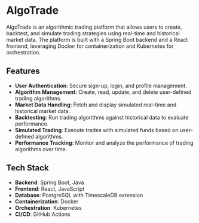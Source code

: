 # AlgoTrade

AlgoTrade is an algorithmic trading platform that allows users to create, backtest, and simulate trading strategies using real-time and historical market data. The platform is built with a Spring Boot backend and a React frontend, leveraging Docker for containerization and Kubernetes for orchestration.

## Features

- **User Authentication**: Secure sign-up, login, and profile management.
- **Algorithm Management**: Create, read, update, and delete user-defined trading algorithms.
- **Market Data Handling**: Fetch and display simulated real-time and historical market data.
- **Backtesting**: Run trading algorithms against historical data to evaluate performance.
- **Simulated Trading**: Execute trades with simulated funds based on user-defined algorithms.
- **Performance Tracking**: Monitor and analyze the performance of trading algorithms over time.

## Tech Stack

- **Backend**: Spring Boot, Java
- **Frontend**: React, JavaScript
- **Database**: PostgreSQL with TimescaleDB extension
- **Containerization**: Docker
- **Orchestration**: Kubernetes
- **CI/CD**: GitHub Actions
